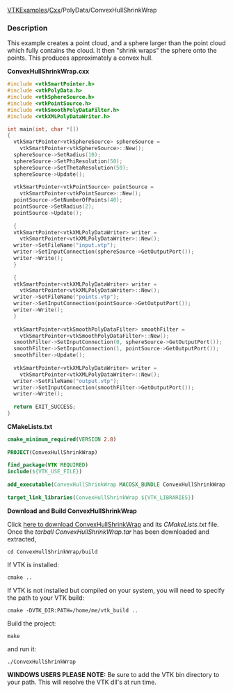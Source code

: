 [VTKExamples](Home)/[Cxx](Cxx)/PolyData/ConvexHullShrinkWrap

### Description
This example creates a point cloud, and a sphere larger than the point cloud which fully contains the cloud. It then "shrink wraps" the sphere onto the points. This produces approximately a convex hull.

**ConvexHullShrinkWrap.cxx**
```c++
#include <vtkSmartPointer.h>
#include <vtkPolyData.h>
#include <vtkSphereSource.h>
#include <vtkPointSource.h>
#include <vtkSmoothPolyDataFilter.h>
#include <vtkXMLPolyDataWriter.h>

int main(int, char *[])
{
  vtkSmartPointer<vtkSphereSource> sphereSource = 
    vtkSmartPointer<vtkSphereSource>::New();
  sphereSource->SetRadius(10);
  sphereSource->SetPhiResolution(50);
  sphereSource->SetThetaResolution(50);
  sphereSource->Update();
  
  vtkSmartPointer<vtkPointSource> pointSource = 
    vtkSmartPointer<vtkPointSource>::New();
  pointSource->SetNumberOfPoints(40);
  pointSource->SetRadius(2);
  pointSource->Update();
  
  {
  vtkSmartPointer<vtkXMLPolyDataWriter> writer = 
    vtkSmartPointer<vtkXMLPolyDataWriter>::New();
  writer->SetFileName("input.vtp");
  writer->SetInputConnection(sphereSource->GetOutputPort());
  writer->Write();
  }
  
  {
  vtkSmartPointer<vtkXMLPolyDataWriter> writer = 
    vtkSmartPointer<vtkXMLPolyDataWriter>::New();
  writer->SetFileName("points.vtp");
  writer->SetInputConnection(pointSource->GetOutputPort());
  writer->Write();
  }
    
  vtkSmartPointer<vtkSmoothPolyDataFilter> smoothFilter = 
    vtkSmartPointer<vtkSmoothPolyDataFilter>::New();
  smoothFilter->SetInputConnection(0, sphereSource->GetOutputPort());
  smoothFilter->SetInputConnection(1, pointSource->GetOutputPort());
  smoothFilter->Update();
  
  vtkSmartPointer<vtkXMLPolyDataWriter> writer = 
    vtkSmartPointer<vtkXMLPolyDataWriter>::New();
  writer->SetFileName("output.vtp");
  writer->SetInputConnection(smoothFilter->GetOutputPort());
  writer->Write();
  
  return EXIT_SUCCESS;
}
```
**CMakeLists.txt**
```cmake
cmake_minimum_required(VERSION 2.8)
 
PROJECT(ConvexHullShrinkWrap)
 
find_package(VTK REQUIRED)
include(${VTK_USE_FILE})
 
add_executable(ConvexHullShrinkWrap MACOSX_BUNDLE ConvexHullShrinkWrap.cxx)
 
target_link_libraries(ConvexHullShrinkWrap ${VTK_LIBRARIES})
```

**Download and Build ConvexHullShrinkWrap**

Click [here to download ConvexHullShrinkWrap](https://github.com/lorensen/VTKWikiExamplesTarballs/raw/master/ConvexHullShrinkWrap.tar) and its *CMakeLists.txt* file.
Once the *tarball ConvexHullShrinkWrap.tar* has been downloaded and extracted,
```
cd ConvexHullShrinkWrap/build 
```
If VTK is installed:
```
cmake ..
```
If VTK is not installed but compiled on your system, you will need to specify the path to your VTK build:
```
cmake -DVTK_DIR:PATH=/home/me/vtk_build ..
```
Build the project:
```
make
```
and run it:
```
./ConvexHullShrinkWrap
```
**WINDOWS USERS PLEASE NOTE:** Be sure to add the VTK bin directory to your path. This will resolve the VTK dll's at run time.

